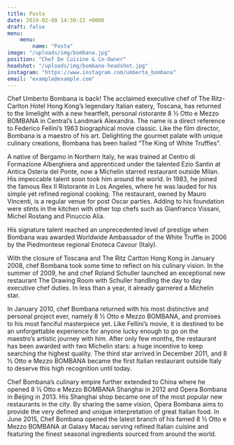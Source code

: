 ```yaml
---
title: Pasta
date: 2019-02-08 14:50:22 +0000
draft: false
menu: 
    menu:
        name: "Pasta"
image: "/uploads/img/bombana.jpg"
position: "Chef De Cuisine & Co-Owner"
headshot: "/uploads/img/bombana-headshot.jpg"
instagram: "https://www.instagram.com/umberto_bombana"
email: "example@example.com"
---
```

Chef Umberto Bombana is back! The acclaimed executive chef of The Ritz-Carlton Hotel Hong Kong’s legendary Italian eatery, Toscana, has returned to the limelight with a new heartfelt, personal ristorante 8 ½  Otto e Mezzo BOMBANA in Central’s Landmark Alexandra. The name is a direct reference to Federico Fellini’s 1963 biographical movie classic. Like the film director, Bombana is a maestro of his art. Delighting the gourmet palate with unique culinary creations, Bombana has been hailed “The King of White Truffles”.

A native of Bergamo in Northern Italy, he was trained at Centro di Formazione Alberghiera and apprenticed under the talented Ezio Santin at Antica Osteria del Ponte, now a Michelin starred restaurant outside Milan. His impeccable talent soon took him around the world. In 1983, he joined the famous Rex Il Ristorante in Los Angeles, where he was lauded for his simple yet refined regional cooking. The restaurant, owned by Mauro Vincenti, is a regular venue for post Oscar parties. Adding to his foundation were stints in the kitchen with other top chefs such as Gianfranco Vissani, Michel Rostang and Pinuccio Alia.

His signature talent reached an unprecedented level of prestige when Bombana was awarded Worldwide Ambassador of the White Truffle in 2006 by the Piedmontese regional Enoteca Cavour (Italy).

With the closure of Toscana and The Ritz Carlton Hong Kong in January 2008, chef Bombana took some time to reflect on his culinary vision. In the summer of 2009, he and chef Roland Schuller launched an exceptional new restaurant The Drawing Room with Schuller handling the day to day executive chef duties. In less than a year, it already garnered a Michelin star.

In January 2010, chef Bombana returned with his most distinctive and personal project ever, namely 8 ½ Otto e Mezzo BOMBANA, and promises to his most fanciful masterpiece yet. Like Fellini’s movie, it is destined to be an unforgettable experience for anyone lucky enough to go on the maestro’s artistic journey with him.  After only few months, the restaurant has been awarded with two Michelin stars: a huge incentive to keep searching the highest quality. The third star arrived in December 2011, and 8 ½ Otto e Mezzo BOMBANA became the first Italian restaurant outside Italy to deserve this high recognition until today.

Chef Bombana’s culinary empire further extended to China where he opened 8 ½ Otto e Mezzo BOMBANA Shanghai in 2012 and Opera Bombana in Beijing in 2013. His Shanghai shop became one of the most popular new restaurants in the city. By sharing the same vision, Opera Bombana aims to provide the very defined and unique interpretation of great Italian food. In June 2015, Chef Bombana opened the latest branch of his famed 8 ½ Otto e Mezzo BOMBANA at Galaxy Macau serving refined Italian cuisine and featuring the finest seasonal ingredients sourced from around the world.